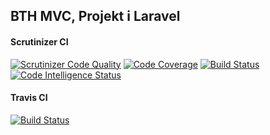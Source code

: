 ## BTH MVC, Projekt i Laravel

#### Scrutinizer CI
[![Scrutinizer Code Quality](https://scrutinizer-ci.com/g/Turingcop/mvc-proj/badges/quality-score.png?b=main)](https://scrutinizer-ci.com/g/Turingcop/mvc-proj/?branch=main)
[![Code Coverage](https://scrutinizer-ci.com/g/Turingcop/mvc-proj/badges/coverage.png?b=main)](https://scrutinizer-ci.com/g/Turingcop/mvc-proj/?branch=main)
[![Build Status](https://scrutinizer-ci.com/g/Turingcop/mvc-proj/badges/build.png?b=main)](https://scrutinizer-ci.com/g/Turingcop/mvc-proj/build-status/main)
[![Code Intelligence Status](https://scrutinizer-ci.com/g/Turingcop/mvc-proj/badges/code-intelligence.svg?b=main)](https://scrutinizer-ci.com/code-intelligence)

#### Travis CI
[![Build Status](https://app.travis-ci.com/Turingcop/mvc-proj.svg?branch=main)](https://app.travis-ci.com/Turingcop/mvc-proj)
